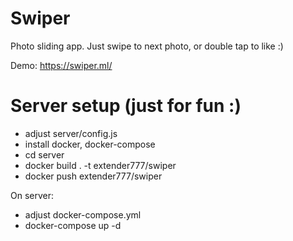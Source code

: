 # Swiper

Photo sliding app.
Just swipe to next photo, or double tap to like :)

Demo:
https://swiper.ml/

# Server setup (just for fun :)

* adjust server/config.js
* install docker, docker-compose
* cd server
* docker build . -t extender777/swiper
* docker push extender777/swiper    

On server:

* adjust docker-compose.yml
* docker-compose up -d

